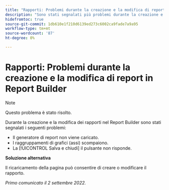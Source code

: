 ```yaml
---
title: "Rapporti: Problemi durante la creazione e la modifica di report in Report Builder"
description: "Sono stati segnalati più problemi durante la creazione e la modifica dei rapporti nel Report Builder."
hidefromtoc: true
source-git-commit: 1db610e1f210d6139ed273c6002ca9fade7a9a95
workflow-type: tm+mt
source-wordcount: '87'
ht-degree: 0%

---
```



# Rapporti: Problemi durante la creazione e la modifica di report in Report Builder

>[!NOTE]
>
>Questo problema è stato risolto.


Durante la creazione e la modifica dei rapporti nel Report Builder sono stati segnalati i seguenti problemi:

* Il generatore di report non viene caricato.
* I raggruppamenti di grafici (assi) scompaiono.
* La [!UICONTROL Salva e chiudi] il pulsante non risponde.

**Soluzione alternativa**

Il ricaricamento della pagina può consentire di creare o modificare il rapporto.

_Primo comunicato il 2 settembre 2022._

